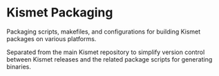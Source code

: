 # Kismet Packaging

Packaging scripts, makefiles, and configurations for building Kismet packages on various platforms.

Separated from the main Kismet repository to simplify version control between Kismet releases and the related package scripts for generating binaries.
